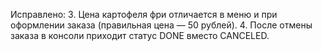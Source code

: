 Исправлено:
3. Цена картофеля фри отличается в меню и при оформлении заказа (правильная цена — 50 рублей).
4. После отмены заказа в консоли приходит статус DONE вместо CANCELED.
